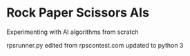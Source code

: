 # Rock Paper Scissors AIs
Experimenting with AI algorithms from scratch

rpsrunner.py edited from rpscontest.com updated to python 3
